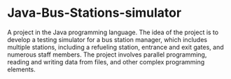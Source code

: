 # Java-Bus-Stations-simulator
A project in the Java programming language. The idea of the project is to develop a testing simulator for a bus station manager, which includes multiple stations, including a refueling station, entrance and exit gates, and numerous staff members. The project involves parallel programming, reading and writing data from files, and other complex programming elements.
